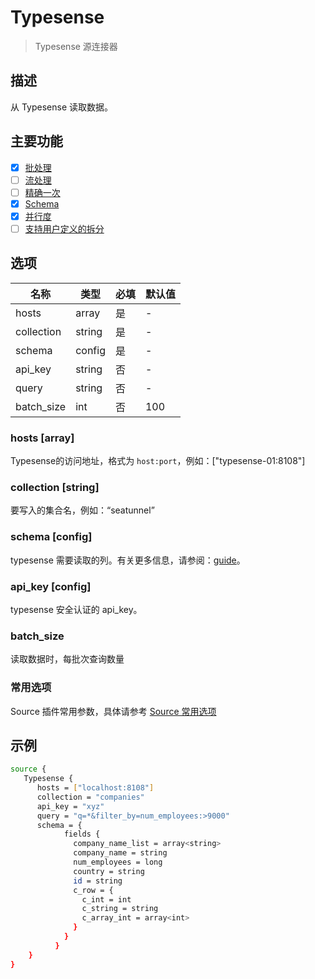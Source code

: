# Typesense

> Typesense 源连接器

## 描述

从 Typesense 读取数据。

## 主要功能

- [x] [批处理](../../concept/connector-v2-features.md)
- [ ] [流处理](../../concept/connector-v2-features.md)
- [ ] [精确一次](../../concept/connector-v2-features.md)
- [x] [Schema](../../concept/connector-v2-features.md)
- [x] [并行度](../../concept/connector-v2-features.md)
- [ ] [支持用户定义的拆分](../../concept/connector-v2-features.md)

## 选项

|     名称     |   类型   | 必填 | 默认值 |
|------------|--------|----|-----|
| hosts      | array  | 是  | -   |
| collection | string | 是  | -   |
| schema     | config | 是  | -   |
| api_key    | string | 否  | -   |
| query      | string | 否  | -   |
| batch_size | int    | 否  | 100 |

### hosts [array]

Typesense的访问地址，格式为 `host:port`，例如：["typesense-01:8108"]

### collection [string]

要写入的集合名，例如：“seatunnel”

### schema [config]

typesense 需要读取的列。有关更多信息，请参阅：[guide](../../concept/schema-feature.md#how-to-declare-type-supported)。

### api_key [config]

typesense 安全认证的 api_key。

### batch_size

读取数据时，每批次查询数量

### 常用选项

Source 插件常用参数，具体请参考 [Source 常用选项](common-options.md)

## 示例

```bash
source {
   Typesense {
      hosts = ["localhost:8108"]
      collection = "companies"
      api_key = "xyz"
      query = "q=*&filter_by=num_employees:>9000"
      schema = {
            fields {
              company_name_list = array<string>
              company_name = string
              num_employees = long
              country = string
              id = string
              c_row = {
                c_int = int
                c_string = string
                c_array_int = array<int>
              }
            }
          }
    }
}
```

